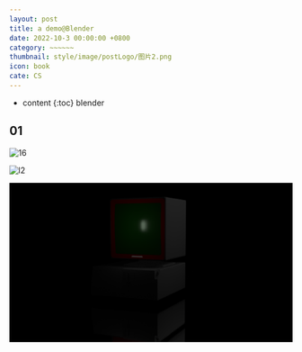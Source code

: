 ```yaml
---
layout: post
title: a demo@Blender
date: 2022-10-3 00:00:00 +0800
category: ~~~~~~
thumbnail: style/image/postLogo/图片2.png
icon: book
cate: CS
---
```



* content
{:toc}
blender



## 01

![16](style/image/ALL_MD_PIC/16.gif)

![l2](style/image/ALL_MD_PIC/l2.png)

![l1](style/image/ALL_MD_PIC/l1.png)


